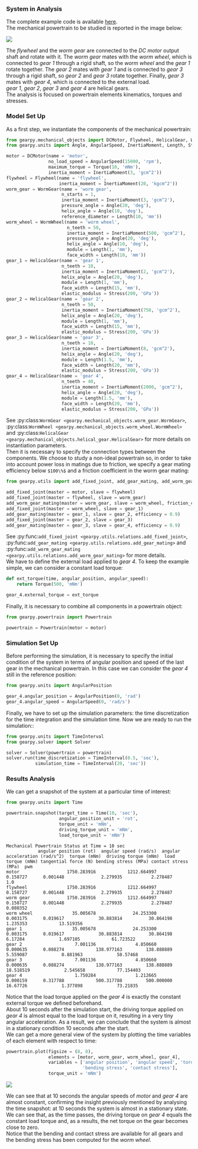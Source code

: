 ### System in Analysis

The complete example code is available 
[here](https://github.com/AndreaBlengino/gearpy/blob/master/docs/source/examples/7_worm_and_helical_gears/worm_and_helical_gears.py).  
The mechanical powertrain to be studied is reported in the image below:

![](images/scheme.png)

The *flywheel* and the *worm gear* are connected to the *DC motor* 
output shaft and rotate with it. The *worm gear* mates with the 
*worm wheel*, which is connected to *gear 1* through a rigid shaft, so 
the *worm wheel* and the *gear 1* rotate together. The *gear 2* mates 
with *gear 1* and is connected to *gear 3* through a rigid shaft, so 
*gear 2* and *gear 3* rotate together. Finally, *gear 3* mates with 
*gear 4*, which is connected to the external load.  
*gear 1*, *gear 2*, *gear 3* and *gear 4* are helical gears.  
The analysis is focused on powertrain elements kinematics, torques and 
stresses.


### Model Set Up

As a first step, we instantiate the components of the mechanical 
powertrain:

```python
from gearpy.mechanical_objects import DCMotor, Flywheel, HelicalGear, WormGear, WormWheel
from gearpy.units import Angle, AngularSpeed, InertiaMoment, Length, Stress, Torque

motor = DCMotor(name = 'motor',
                no_load_speed = AngularSpeed(15000, 'rpm'),
                maximum_torque = Torque(10, 'mNm'),
                inertia_moment = InertiaMoment(3, 'gcm^2'))
flywheel = Flywheel(name = 'flywheel',
                    inertia_moment = InertiaMoment(20, 'kgcm^2'))
worm_gear = WormGear(name = 'worm gear',
                     n_starts = 1,
                     inertia_moment = InertiaMoment(3, 'gcm^2'),
                     pressure_angle = Angle(20, 'deg'),
                     helix_angle = Angle(10, 'deg'),
                     reference_diameter = Length(10, 'mm'))
worm_wheel = WormWheel(name = 'worm wheel',
                       n_teeth = 50,
                       inertia_moment = InertiaMoment(500, 'gcm^2'),
                       pressure_angle = Angle(20, 'deg'),
                       helix_angle = Angle(10, 'deg'),
                       module = Length(1, 'mm'),
                       face_width = Length(10, 'mm'))
gear_1 = HelicalGear(name = 'gear 1',
                     n_teeth = 10,
                     inertia_moment = InertiaMoment(2, 'gcm^2'),
                     helix_angle = Angle(20, 'deg'),
                     module = Length(1, 'mm'),
                     face_width = Length(15, 'mm'),
                     elastic_modulus = Stress(200, 'GPa'))
gear_2 = HelicalGear(name = 'gear 2',
                     n_teeth = 50,
                     inertia_moment = InertiaMoment(750, 'gcm^2'),
                     helix_angle = Angle(20, 'deg'),
                     module = Length(1, 'mm'),
                     face_width = Length(15, 'mm'),
                     elastic_modulus = Stress(200, 'GPa'))
gear_3 = HelicalGear(name = 'gear 3',
                     n_teeth = 10,
                     inertia_moment = InertiaMoment(8, 'gcm^2'),
                     helix_angle = Angle(20, 'deg'),
                     module = Length(1.5, 'mm'),
                     face_width = Length(20, 'mm'),
                     elastic_modulus = Stress(200, 'GPa'))
gear_4 = HelicalGear(name = 'gear 4',
                     n_teeth = 40,
                     inertia_moment = InertiaMoment(2000, 'gcm^2'),
                     helix_angle = Angle(20, 'deg'),
                     module = Length(1.5, 'mm'),
                     face_width = Length(20, 'mm'),
                     elastic_modulus = Stress(200, 'GPa'))
```

See :py:class:`WormGear <gearpy.mechanical_objects.worm_gear.WormGear>`,
:py:class:`WormWheel <gearpy.mechanical_objects.worm_wheel.WormWheel>` 
and 
:py:class:`HelicalGear <gearpy.mechanical_objects.helical_gear.HelicalGear>` 
for more details on instantiation parameters.  
Then it is necessary to specify the connection types between the 
components. We choose to study a non-ideal powertrain so, in order to 
take into account power loss in matings due to friction, we specify a 
gear mating efficiency below `$100\%$` and a friction coefficient in the 
worm gear mating:

```python
from gearpy.utils import add_fixed_joint, add_gear_mating, add_worm_gear_mating

add_fixed_joint(master = motor, slave = flywheel)
add_fixed_joint(master = flywheel, slave = worm_gear)
add_worm_gear_mating(master = worm_gear, slave = worm_wheel, friction_coefficient = 0.4)
add_fixed_joint(master = worm_wheel, slave = gear_1)
add_gear_mating(master = gear_1, slave = gear_2, efficiency = 0.9)
add_fixed_joint(master = gear_2, slave = gear_3)
add_gear_mating(master = gear_3, slave = gear_4, efficiency = 0.9)
```

See :py:func:`add_fixed_joint <gearpy.utils.relations.add_fixed_joint>`, 
:py:func:`add_gear_mating <gearpy.utils.relations.add_gear_mating>` and
:py:func:`add_worm_gear_mating <gearpy.utils.relations.add_worm_gear_mating>`
for more details.  
We have to define the external load applied to *gear 4*. To keep the 
example simple, we can consider a constant load torque:

```python
def ext_torque(time, angular_position, angular_speed):
    return Torque(500, 'mNm')

gear_4.external_torque = ext_torque
 ```

Finally, it is necessary to combine all components in a powertrain 
object:

```python
from gearpy.powertrain import Powertrain

powertrain = Powertrain(motor = motor)
```

### Simulation Set Up

Before performing the simulation, it is necessary to specify the initial
condition of the system in terms of angular position and speed of the 
last gear in the mechanical powertrain. In this case we can consider the 
*gear 4* still in the reference position:

```python
from gearpy.units import AngularPosition

gear_4.angular_position = AngularPosition(0, 'rad')
gear_4.angular_speed = AngularSpeed(0, 'rad/s')
```

Finally, we have to set up the simulation parameters: the time 
discretization for the time integration and the simulation time. Now we 
are ready to run the simulation::

```python
from gearpy.units import TimeInterval
from gearpy.solver import Solver

solver = Solver(powertrain = powertrain)
solver.run(time_discretization = TimeInterval(0.5, 'sec'), 
           simulation_time = TimeInterval(20, 'sec'))
```

### Results Analysis

We can get a snapshot of the system at a particular time of interest:

```python
from gearpy.units import Time

powertrain.snapshot(target_time = Time(10, 'sec'),
                    angular_position_unit = 'rot',
                    torque_unit = 'mNm',
                    driving_torque_unit = 'mNm',
                    load_torque_unit = 'mNm')
```

```text
Mechanical Powertrain Status at Time = 10 sec
            angular position (rot)  angular speed (rad/s)  angular acceleration (rad/s^2)  torque (mNm)  driving torque (mNm)  load torque (mNm) tangential force (N) bending stress (MPa) contact stress (MPa)  pwm
motor                  1750.283916            1212.664997                        0.158727      0.001448              2.279935           2.278487                                                                 1.0
flywheel               1750.283916            1212.664997                        0.158727      0.001448              2.279935           2.278487                                                                    
worm gear              1750.283916            1212.664997                        0.158727      0.001448              2.279935           2.278487             0.080352                                               
worm wheel               35.005678              24.253300                        0.003175      0.019617             30.883814          30.864198             1.235353            13.519356                          
gear 1                   35.005678              24.253300                        0.003175      0.019617             30.883814          30.864198              6.17284             1.697105            61.723522     
gear 2                    7.001136               4.850660                        0.000635      0.088274            138.977163         138.888889             5.559087             0.881963             58.57468     
gear 3                    7.001136               4.850660                        0.000635      0.088274            138.977163         138.888889            18.518519             2.545658            77.154403     
gear 4                    1.750284               1.212665                        0.000159      0.317788            500.317788         500.000000             16.67726             1.377898             73.21835                    
```

Notice that the load torque applied on the *gear 4* is exactly the 
constant external torque we defined beforehand.  
About 10 seconds after the simulation start, the driving torque applied 
on *gear 4* is almost equal to the load torque on it, resulting in a 
very tiny angular acceleration. As a result, we can conclude that the 
system is almost in a stationary condition 10 seconds after the start.  
We can get a more general view of the system by plotting the time 
variables of each element with respect to time:

```python
powertrain.plot(figsize = (8, 8),
                elements = [motor, worm_gear, worm_wheel, gear_4],
                variables = ['angular position', 'angular speed', 'torque', 'driving torque', 'load torque',
                             'bending stress', 'contact stress'],
                torque_unit = 'mNm')
```

![](images/plot.png)

We can see that at 10 seconds the angular speeds of *motor* and *gear 4* 
are almost constant, confirming the insight previously mentioned by 
analysing the time snapshot: at 10 seconds the system is almost in a 
stationary state.  
We can see that, as the time passes, the driving torque on *gear 4* 
equals the constant load torque and, as a results, the net torque on the
gear becomes close to zero.  
Notice that the bending and contact stress are available for all gears
and the bending stress has been computed for the *worm wheel*.
